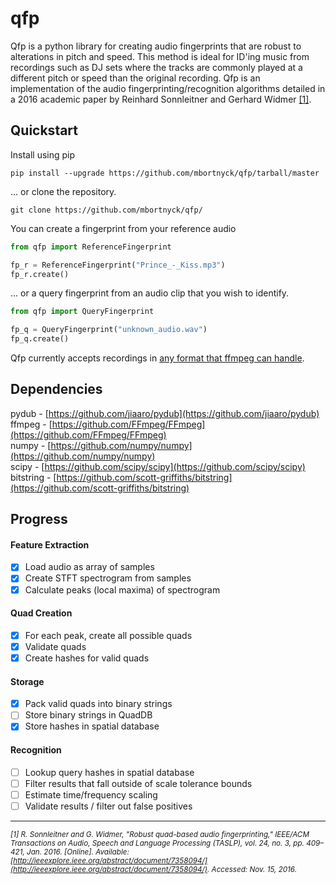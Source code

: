 # qfp
Qfp is a python library for creating audio fingerprints that are robust to alterations in pitch and speed. This method is ideal for ID'ing music from recordings such as DJ sets where the tracks are commonly played at a different pitch or speed than the original recording. Qfp is an implementation of the audio fingerprinting/recognition algorithms detailed in a 2016 academic paper by Reinhard Sonnleitner and Gerhard Widmer [[1]](http://www.cp.jku.at/research/papers/Sonnleitner_etal_DAFx_2014.pdf).

## Quickstart
Install using pip

```
pip install --upgrade https://github.com/mbortnyck/qfp/tarball/master
```

... or clone the repository.

```
git clone https://github.com/mbortnyck/qfp/
```

You can create a fingerprint from your reference audio

```python
from qfp import ReferenceFingerprint

fp_r = ReferenceFingerprint("Prince_-_Kiss.mp3")
fp_r.create()
```

... or a query fingerprint from an audio clip that you wish to identify.

```python
from qfp import QueryFingerprint

fp_q = QueryFingerprint("unknown_audio.wav")
fp_q.create()
```

Qfp currently accepts recordings in [any format that ffmpeg can handle](http://www.ffmpeg.org/general.html#File-Formats).

## Dependencies

pydub     - [https://github.com/jiaaro/pydub](https://github.com/jiaaro/pydub)<br>
ffmpeg    - [https://github.com/FFmpeg/FFmpeg](https://github.com/FFmpeg/FFmpeg)<br>
numpy     - [https://github.com/numpy/numpy](https://github.com/numpy/numpy)<br>
scipy     - [https://github.com/scipy/scipy](https://github.com/scipy/scipy)<br>
bitstring - [https://github.com/scott-griffiths/bitstring](https://github.com/scott-griffiths/bitstring)<br>

## Progress
#### Feature Extraction
- [x] Load audio as array of samples
- [x] Create STFT spectrogram from samples
- [x] Calculate peaks (local maxima) of spectrogram

#### Quad Creation
- [x] For each peak, create all possible quads
- [x] Validate quads
- [x] Create hashes for valid quads

#### Storage
- [x] Pack valid quads into binary strings
- [ ] Store binary strings in QuadDB
- [x] Store hashes in spatial database

#### Recognition
- [ ] Lookup query hashes in spatial database
- [ ] Filter results that fall outside of scale tolerance bounds
- [ ] Estimate time/frequency scaling
- [ ] Validate results / filter out false positives

***
*<sub>[1]	R. Sonnleitner and G. Widmer, "Robust quad-based audio fingerprinting," IEEE/ACM Transactions on Audio, Speech and Language Processing (TASLP), vol. 24, no. 3, pp. 409–421, Jan. 2016. [Online]. Available: [http://ieeexplore.ieee.org/abstract/document/7358094/](http://ieeexplore.ieee.org/abstract/document/7358094/). Accessed: Nov. 15, 2016.<sub>*

